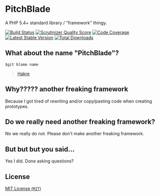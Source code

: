 PitchBlade
=

A PHP 5.4+ standard library / "framework" thingy.

[![Build Status](https://travis-ci.org/PeeHaa/PitchBlade.png?branch=master)](https://travis-ci.org/PeeHaa/PitchBlade)
[![Scrutinizer Quality Score](https://scrutinizer-ci.com/g/PeeHaa/PitchBlade/badges/quality-score.png?s=3263dfd53616b1b39deb4bf5fd6dfe2f4675341e)](https://scrutinizer-ci.com/g/PeeHaa/PitchBlade/)
[![Code Coverage](https://scrutinizer-ci.com/g/PeeHaa/PitchBlade/badges/coverage.png?s=7c742834400a622e573c0598057ca9a6a4578710)](https://scrutinizer-ci.com/g/PeeHaa/PitchBlade/)
[![Latest Stable Version](https://poser.pugx.org/peehaa/pitchblade/v/stable.png)](https://packagist.org/packages/peehaa/pitchblade)
[![Total Downloads](https://poser.pugx.org/peehaa/pitchblade/downloads.png)](https://packagist.org/packages/peehaa/pitchblade)

What about the name "PitchBlade"?
-

`$git blame name`

> [Hakre](https://github.com/hakre)

Why????? another freaking framework
-

Because I got tired of rewriting and/or copy/pasting code when creating prototypes.

Do we really need another freaking framework?
-

No we really do not. Please don't make another freaking framework.

But but but you said...
-

Yes I did. Done asking questions?

License
-

[MIT License (`MIT`)][MIT]

[MIT]: http://spdx.org/licenses/MIT
